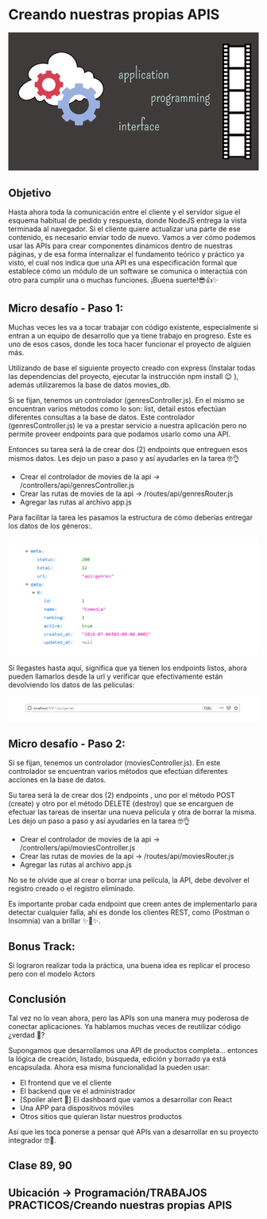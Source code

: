# Creando nuestras propias APIS

![cover](public/img/portada.png)

## Objetivo
Hasta ahora toda la comunicación entre el cliente y el servidor sigue el esquema habitual
de pedido y respuesta, donde NodeJS entrega la vista terminada al navegador. Si el cliente
quiere actualizar una parte de ese contenido, es necesario enviar todo de nuevo.
Vamos a ver cómo podemos usar las APIs para crear componentes dinámicos dentro de
nuestras páginas, y de esa forma internalizar el fundamento teórico y práctico ya visto, el
cual nos indica que una API es una especificación formal que establece cómo un módulo
de un software se comunica o interactúa con otro para cumplir una o muchas
funciones.
¡Buena suerte!😎👍✨

## Micro desafío - Paso 1:
Muchas veces les va a tocar trabajar con código existente, especialmente si entran a un
equipo de desarrollo que ya tiene trabajo en progreso. Este es uno de esos casos, donde
les toca hacer funcionar el proyecto de alguien más.

Utilizando de base el siguiente proyecto creado con express (Instalar todas las
dependencias del proyecto, ejecutar la instrucción npm install 😉 ), además
utilizaremos la base de datos movies_db.

Si se fijan, tenemos un controlador (genresController.js). En el mismo se encuentran
varios métodos como lo son: list, detail estos efectúan diferentes consultas a la base de
datos. Este controlador (genresController.js) le va a prestar servicio a nuestra aplicación
pero no permite proveer endpoints para que podamos usarlo como una API.

Entonces su tarea será la de crear dos (2) endpoints que entreguen esos mismos datos.
Les dejo un paso a paso y así ayudarles en la tarea 🤓👌

- Crear el controlador de movies de la api → /controllers/api/genresController.js
- Crear las rutas de movies de la api → /routes/api/genresRouter.js
- Agregar las rutas al archivo app.js

Para facilitar la tarea les pasamos la estructura de cómo deberías entregar los datos de los
géneros:.

![foto](public/img/foto.png)

Si llegastes hasta aquí, significa que ya tienen los endpoints listos, ahora pueden llamarlos
desde la url y verificar que efectivamente están devolviendo los datos de las películas:

![fotito](public/img/fotito.png)

## Micro desafío - Paso 2:
Si se fijan, tenemos un controlador (moviesController.js). En este controlador se
encuentran varios métodos que efectúan diferentes acciones en la base de datos.

Su tarea será la de crear dos (2) endpoints , uno por el método POST (create) y otro
por el método DELETE (destroy) que se encarguen de efectuar las tareas de insertar una
nueva película y otra de borrar la misma. Les dejo un paso a paso y así ayudarles en la
tarea 🤓👌

- Crear el controlador de movies de la api → /controllers/api/moviesController.js
- Crear las rutas de movies de la api → /routes/api/moviesRouter.js
- Agregar las rutas al archivo app.js

No se te olvide que al crear o borrar una película, la API, debe devolver el registro creado o
el registro eliminado.

Es importante probar cada endpoint que creen antes de implementarlo para
detectar cualquier falla, ahí es donde los clientes REST, como (Postman o Insomnia)
van a brillar ✨🤖✨.

## Bonus Track:
Si lograron realizar toda la práctica, una buena idea es replicar el proceso pero con el
modelo Actors

## Conclusión
Tal vez no lo vean ahora, pero las APIs son una manera muy poderosa de conectar
aplicaciones. Ya hablamos muchas veces de reutilizar código ¿verdad 🤔?

Supongamos que desarrollamos una API de productos completa… entonces la lógica de
creación, listado, búsqueda, edición y borrado ya está encapsulada. Ahora esa misma
funcionalidad la pueden usar:

- El frontend que ve el cliente
- El backend que ve el administrador
- [Spoiler alert 🚨] El dashboard que vamos a desarrollar con React
- Una APP para dispositivos móviles
- Otros sitios que quieran listar nuestros productos

Así que les toca ponerse a pensar qué APIs van a desarrollar en su proyecto integrador
🤓🚀.

## Clase 89, 90

## Ubicación -> Programación/TRABAJOS PRACTICOS/Creando nuestras propias APIS 
